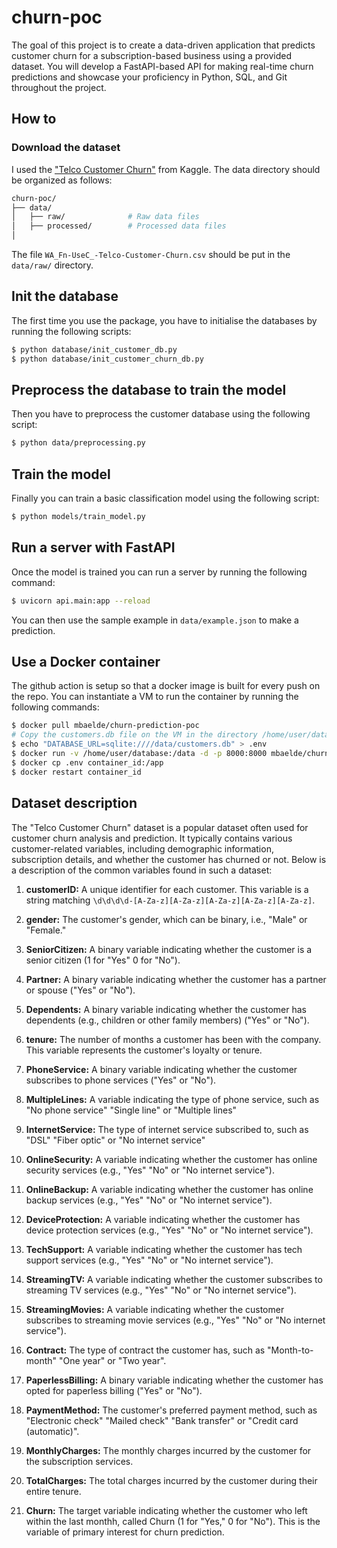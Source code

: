 # churn-poc

The goal of this project is to create a data-driven application that predicts customer churn for a subscription-based business using a provided dataset. You will develop a FastAPI-based API for making real-time churn predictions and showcase your proficiency in Python, SQL, and Git throughout the project.

## How to

### Download the dataset

I used the ["Telco Customer Churn"](https://www.kaggle.com/datasets/blastchar/telco-customer-churn) from Kaggle. The data directory should be organized as follows:

```bash
churn-poc/
├── data/
│   ├── raw/              # Raw data files
│   ├── processed/        # Processed data files
│
```

The file `WA_Fn-UseC_-Telco-Customer-Churn.csv` should be put in the `data/raw/` directory.

## Init the database

The first time you use the package, you have to initialise the databases by running the following scripts:

```bash
$ python database/init_customer_db.py
$ python database/init_customer_churn_db.py
```

## Preprocess the database to train the model

Then you have to preprocess the customer database using the following script:

```bash
$ python data/preprocessing.py
```

## Train the model

Finally you can train a basic classification model using the following script:

```bash
$ python models/train_model.py
```

## Run a server with FastAPI

Once the model is trained you can run a server by running the following command:

```bash
$ uvicorn api.main:app --reload
```

You can then use the sample example in `data/example.json` to make a prediction.

## Use a Docker container

The github action is setup so that a docker image is built for every push on the repo. You can instantiate a VM to run the container by running the following commands:

```BASH
$ docker pull mbaelde/churn-prediction-poc
# Copy the customers.db file on the VM in the directory /home/user/database
$ echo "DATABASE_URL=sqlite:////data/customers.db" > .env
$ docker run -v /home/user/database:/data -d -p 8000:8000 mbaelde/churn-prediction-poc
$ docker cp .env container_id:/app
$ docker restart container_id
```
## Dataset description

The "Telco Customer Churn" dataset is a popular dataset often used for customer churn analysis and prediction. It typically contains various customer-related variables, including demographic information, subscription details, and whether the customer has churned or not. Below is a description of the common variables found in such a dataset:

1. **customerID:** A unique identifier for each customer. This variable is a string matching `\d\d\d\d-[A-Za-z][A-Za-z][A-Za-z][A-Za-z][A-Za-z]`.

2. **gender:** The customer's gender, which can be binary, i.e., "Male" or "Female."

3. **SeniorCitizen:** A binary variable indicating whether the customer is a senior citizen (1 for "Yes" 0 for "No").

4. **Partner:** A binary variable indicating whether the customer has a partner or spouse ("Yes" or "No").

5. **Dependents:** A binary variable indicating whether the customer has dependents (e.g., children or other family members) ("Yes" or "No").

6. **tenure:** The number of months a customer has been with the company. This variable represents the customer's loyalty or tenure.

7. **PhoneService:** A binary variable indicating whether the customer subscribes to phone services ("Yes" or "No").

8. **MultipleLines:** A variable indicating the type of phone service, such as "No phone service" "Single line" or "Multiple lines"

9. **InternetService:** The type of internet service subscribed to, such as "DSL" "Fiber optic" or "No internet service"

10. **OnlineSecurity:** A variable indicating whether the customer has online security services (e.g., "Yes" "No" or "No internet service").

11. **OnlineBackup:** A variable indicating whether the customer has online backup services (e.g., "Yes" "No" or "No internet service").

12. **DeviceProtection:** A variable indicating whether the customer has device protection services (e.g., "Yes" "No" or "No internet service").

13. **TechSupport:** A variable indicating whether the customer has tech support services (e.g., "Yes" "No" or "No internet service").

14. **StreamingTV:** A variable indicating whether the customer subscribes to streaming TV services (e.g., "Yes" "No" or "No internet service").

15. **StreamingMovies:** A variable indicating whether the customer subscribes to streaming movie services (e.g., "Yes" "No" or "No internet service").

16. **Contract:** The type of contract the customer has, such as "Month-to-month" "One year" or "Two year".

17. **PaperlessBilling:** A binary variable indicating whether the customer has opted for paperless billing ("Yes" or "No").

18. **PaymentMethod:** The customer's preferred payment method, such as "Electronic check" "Mailed check" "Bank transfer" or "Credit card (automatic)".

19. **MonthlyCharges:** The monthly charges incurred by the customer for the subscription services.

20. **TotalCharges:** The total charges incurred by the customer during their entire tenure.

21. **Churn:** The target variable indicating whether the customer who left within the last monthh, called Churn (1 for "Yes," 0 for "No"). This is the variable of primary interest for churn prediction.
